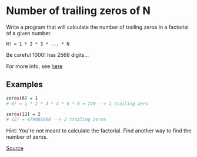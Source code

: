 # Number of trailing zeros of N

Write a program that will calculate the number of trailing zeros
in a factorial of a given number.

`N! = 1 * 2 * 3 * ... * N`

Be careful 1000! has 2568 digits...

For more info, see [here](http://mathworld.wolfram.com/Factorial.html)

## Examples

```bash
zeros(6) = 1
# 6! = 1 * 2 * 3 * 4 * 5 * 6 = 720 --> 1 trailing zero

zeros(12) = 2
# 12! = 479001600 --> 2 trailing zeros
```

Hint: You're not meant to calculate the factorial. Find another way to
find the number of zeros.

[Source](https://www.codewars.com/kata/52f787eb172a8b4ae1000a34/train/python)